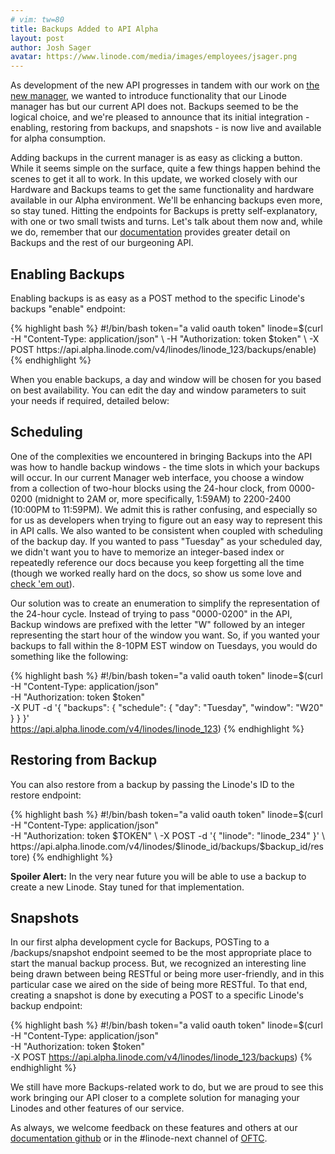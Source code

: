 ```yaml
---
# vim: tw=80
title: Backups Added to API Alpha
layout: post
author: Josh Sager
avatar: https://www.linode.com/media/images/employees/jsager.png
---
```

As development of the new API progresses in tandem with our work on
[the new
manager](https://engineering.linode.com/2016/05/26/Getting-started-with-the-new-manager.html),
we wanted to introduce functionality that our Linode manager has but our current API does not.
Backups seemed to be the logical choice, and we're pleased to announce that its
initial integration - enabling, restoring from backups, and snapshots - is now
live and available for alpha consumption.

Adding backups in the current manager is as easy as clicking a button. While
it seems simple on the surface, quite a few things happen behind the scenes to
get it all to work. In this update, we worked closely with our Hardware and
Backups teams to get the same functionality and hardware available in our Alpha
environment. We'll be enhancing backups even more, so stay tuned. Hitting the 
endpoints for Backups is pretty self-explanatory, with one or two small twists and turns.
Let's talk about them now and, while we do, remember that our [documentation](https://developers.linode.com/reference)
provides greater detail on Backups and the rest of our burgeoning API.

## Enabling Backups

Enabling backups is as easy as a POST method to the specific Linode's backups "enable" endpoint:

<div id="curl-example">
{% highlight bash %}
#!/bin/bash
token="a valid oauth token"
linode=$(curl -H "Content-Type: application/json" \
    -H "Authorization: token $token" \
    -X POST https://api.alpha.linode.com/v4/linodes/linode_123/backups/enable)
{% endhighlight %}
</div>

When you enable backups, a day and window will be chosen for you based on best availability. You can edit the day and window
parameters to suit your needs if required, detailed below:

## Scheduling

One of the complexities we encountered in bringing Backups into the API was how
to handle backup windows - the time slots in which your backups will occur. In our current Manager web interface, you choose a window
from a collection of two-hour blocks using the 24-hour clock, from 0000-0200 (midnight to 2AM or, more specifically, 
1:59AM) to 2200-2400 (10:00PM to 11:59PM). We admit this is rather 
confusing, and especially so for us as developers when trying to figure out an easy way to 
represent this in API calls. We also wanted to be consistent when coupled with 
scheduling of the backup day. If you wanted to pass 
"Tuesday" as your scheduled day, we didn't want you to have to memorize an integer-based index or repeatedly reference our docs 
because you keep forgetting all the time (though we worked really hard on the docs, so show us some love and [check 'em out](https://developers.linode.com/reference)).

Our solution was to create an enumeration to simplify the representation of the 24-hour cycle. 
Instead of trying to pass "0000-0200" in the API, Backup windows are prefixed with the letter "W" followed by an integer
representing the start hour of the window you want. So, if you wanted your backups to fall within the 8-10PM EST window on Tuesdays, you would do
something like the following:

{% highlight bash %}
#!/bin/bash
token="a valid oauth token"
linode=$(curl -H "Content-Type: application/json" \
    -H "Authorization: token $token" \
    -X PUT -d '{
        "backups": {
            "schedule": {
                "day": "Tuesday",
                "window": "W20"
            }
        }
    }' \
    https://api.alpha.linode.com/v4/linodes/linode_123)
{% endhighlight %}

## Restoring from Backup

You can also restore from a backup by passing the Linode's ID to the restore endpoint:

{% highlight bash %}
#!/bin/bash
token="a valid oauth token"
linode=$(curl -H "Content-Type: application/json" \
    -H "Authorization: token $TOKEN" \
    -X POST -d '{
        "linode": "linode_234"
    }' \
    https://api.alpha.linode.com/v4/linodes/$linode_id/backups/$backup_id/restore)
{% endhighlight %}

**Spoiler Alert:** In the very near future you will be able to use a backup to create a new Linode. Stay tuned for that implementation.

## Snapshots

In our first alpha development cycle for Backups, POSTing to a /backups/snapshot endpoint
seemed to be the most appropriate place to start the manual backup process. But,
we recognized an interesting line being drawn between being RESTful or being
more user-friendly, and in this particular case we aired on the side of being more RESTful. 
To that end, creating a snapshot is done by executing a POST to a specific Linode's backup endpoint:

{% highlight bash %}
#!/bin/bash
token="a valid oauth token"
linode=$(curl -H "Content-Type: application/json" \
    -H "Authorization: token $token" \
    -X POST https://api.alpha.linode.com/v4/linodes/linode_123/backups)
{% endhighlight %}

We still have more Backups-related work to do, but we are proud to see this work 
bringing our API closer to a complete solution for managing your Linodes and other features 
of our service.

As always, we welcome feedback on these features and others at our
[documentation github](https://developers.linode.com/) or in the
#linode-next channel of [OFTC](https://webchat.oftc.net/?channels=linode-next&uio=d4).
